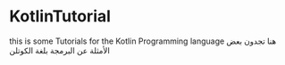 # KotlinTutorial
this is some Tutorials for the Kotlin Programming language
هنا تجدون بعض الأمثلة عن البرمجة بلغة الكوتلن 
